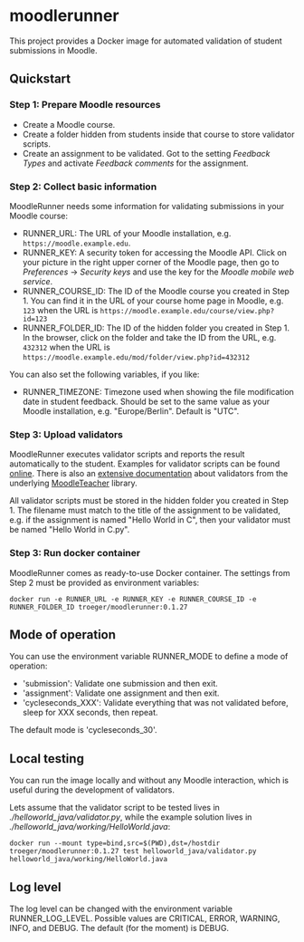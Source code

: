 # moodlerunner

This project provides a Docker image for automated validation of student submissions in Moodle.

## Quickstart

### Step 1: Prepare Moodle resources

- Create a Moodle course.
- Create a folder hidden from students inside that course to store validator scripts.
- Create an assignment to be validated. Got to the setting *Feedback Types* and activate *Feedback comments* for the assignment.

### Step 2: Collect basic information

MoodleRunner needs some information for validating submissions in your Moodle course:

- RUNNER_URL: The URL of your Moodle installation, e.g. `https://moodle.example.edu`.
- RUNNER_KEY: A security token for accessing the Moodle API. Click on your picture in the right upper corner of the Moodle page, then go to *Preferences* -> *Security keys* and use the key for the *Moodle mobile web service*.
- RUNNER_COURSE_ID: The ID of the Moodle course you created in Step 1. You can find it in the URL of your course home page in Moodle, e.g. `123` when the URL is `https://moodle.example.edu/course/view.php?id=123`
- RUNNER_FOLDER_ID: The ID of the hidden folder you created in Step 1. In the browser, click on the folder and take the ID from the URL, e.g. `432312` when the URL is `https://moodle.example.edu/mod/folder/view.php?id=432312`

You can also set the following variables, if you like:

- RUNNER_TIMEZONE: Timezone used when showing the file modification date in student feedback. Should be set to the same value as your Moodle installation, e.g. "Europe/Berlin". Default is "UTC".

### Step 3: Upload validators

MoodleRunner executes validator scripts and reports the result automatically to the student. Examples for validator scripts can be found [online](https://github.com/troeger/moodlerunner/tree/master/examples/). There is also an [extensive documentation](https://moodleteacher.readthedocs.io/en/latest/tutorial_validation.html) about validators from the underlying [MoodleTeacher](https://github.com/troeger/moodleteacher) library.

All validator scripts must be stored in the hidden folder you created in Step 1. The filename must match to the title of the assignment to be validated, e.g. if the assignment is named "Hello World in C", then your validator must be named "Hello World in C.py".

### Step 3: Run docker container

MoodleRunner comes as ready-to-use Docker container. The settings from Step 2 must be provided as environment variables:

```
docker run -e RUNNER_URL -e RUNNER_KEY -e RUNNER_COURSE_ID -e RUNNER_FOLDER_ID troeger/moodlerunner:0.1.27
```

## Mode of operation

You can use the environment variable RUNNER_MODE to define a mode of operation:

- 'submission': Validate one submission and then exit.
- 'assignment': Validate one assignment and then exit.
- 'cycleseconds_XXX': Validate everything that was not validated before, sleep for XXX seconds, then repeat.

The default mode is 'cycleseconds_30'.

## Local testing

You can run the image locally and without any Moodle interaction, which is useful during the development of validators.

Lets assume that the validator script to be tested lives in *./helloworld_java/validator.py*, while the example solution lives in *./helloworld_java/working/HelloWorld.java*: 

```
docker run --mount type=bind,src=$(PWD),dst=/hostdir troeger/moodlerunner:0.1.27 test helloworld_java/validator.py helloworld_java/working/HelloWorld.java
```

## Log level

The log level can be changed with the environment variable RUNNER_LOG_LEVEL. Possible values are CRITICAL, ERROR, WARNING, INFO, and DEBUG. The default (for the moment) is DEBUG. 	

